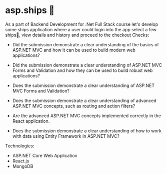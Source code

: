 # asp.ships 🚢

As a part of Backend Development for .Net Full Stack course let's develop some ships application
where a user could login into the app select a few ships🚢, view details and history and proceed to the checkout
Checks:

- Did the submission demonstrate a clear understanding of the basics of ASP.NET MVC and how it can be used to build modern web applications?

- Did the submission demonstrate a clear understanding of ASP.NET MVC Forms and Validation and how they can be used to build robust web applications?

- Does the submission demonstrate a clear understanding of ASP.NET MVC Forms and Validation?

- Does the submission demonstrate a clear understanding of advanced ASP.NET MVC concepts, such as routing and action filters?

- Are the advanced ASP.NET MVC concepts implemented correctly in the React application.

- Does the submission demonstrate a clear understanding of how to work with data using Entity Framework in ASP.NET MVC?

Technologies:
- ASP.NET Core Web Application
- React.js
- MongoDB
